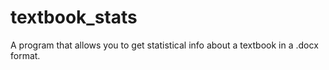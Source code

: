 # textbook_stats
A program that allows you to get statistical info about a textbook in a .docx format.
